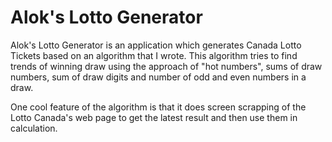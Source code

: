Alok's Lotto Generator
==============

Alok's Lotto Generator is an application which generates Canada Lotto Tickets based on an algorithm that I wrote. This algorithm tries to find trends of winning draw using the approach of "hot numbers", sums of draw numbers, sum of draw digits and number of odd and even numbers in a draw.

One cool feature of the algorithm is that it does screen scrapping of the Lotto Canada's web page to get the latest result and then use them in calculation. 
